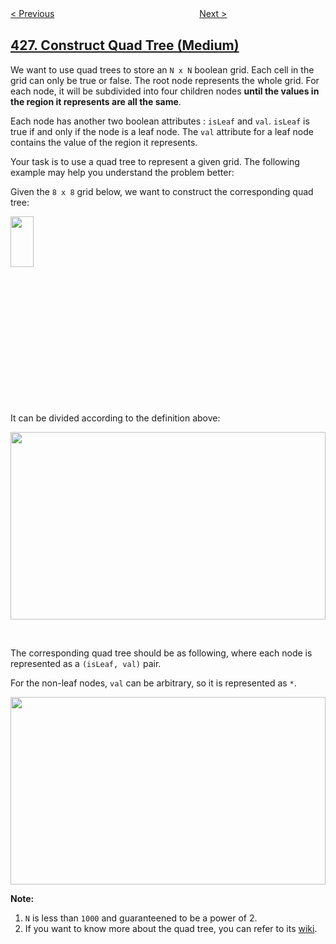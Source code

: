 <!--|This file generated by command(leetcode description); DO NOT EDIT.    |-->
<!--+----------------------------------------------------------------------+-->
<!--|@author    openset <openset.wang@gmail.com>                           |-->
<!--|@link      https://github.com/openset                                 |-->
<!--|@home      https://github.com/openset/leetcode                        |-->
<!--+----------------------------------------------------------------------+-->

[< Previous](https://github.com/openset/leetcode/tree/master/problems/convert-binary-search-tree-to-sorted-doubly-linked-list "Convert Binary Search Tree to Sorted Doubly Linked List")
　　　　　　　　　　　　　　　　
[Next >](https://github.com/openset/leetcode/tree/master/problems/serialize-and-deserialize-n-ary-tree "Serialize and Deserialize N-ary Tree")

## [427. Construct Quad Tree (Medium)](https://leetcode.com/problems/construct-quad-tree "建立四叉树")

<p>We want to use quad trees to store an <code>N x N</code> boolean grid. Each cell in the grid can only be true or false. The root node represents the whole grid. For each node, it will be subdivided into four children nodes <strong>until the values in the region it represents are all the same</strong>.</p>

<p>Each node has another two boolean attributes : <code>isLeaf</code> and <code>val</code>. <code>isLeaf</code> is true if and only if the node is a leaf node. The <code>val</code> attribute for a leaf node contains the value of the region it represents.</p>

<p>Your task is to use a quad tree to represent a given grid. The following example may help you understand the problem better:</p>

<p>Given the <code>8 x 8</code> grid below, we want to construct the corresponding quad tree:</p>

<p><img alt="" src="https://s3-lc-upload.s3.amazonaws.com/uploads/2018/02/01/962_grid.png" style="height:27%; max-height:300px; max-width:299px; width:27%" /></p>

<p>It can be divided according to the definition above:</p>

<p><img alt="" src="https://s3-lc-upload.s3.amazonaws.com/uploads/2018/02/01/962_grid_divided.png" style="height:100%; max-height:300px; max-width:1107px; width:100%" /></p>

<p>&nbsp;</p>

<p>The corresponding quad tree should be as following, where each node is represented as a <code>(isLeaf, val)</code> pair.</p>

<p>For the non-leaf&nbsp;nodes,&nbsp;<code>val</code> can be arbitrary, so it is represented as <code>*</code>.</p>

<p><img alt="" src="https://s3-lc-upload.s3.amazonaws.com/uploads/2018/02/01/962_quad_tree.png" style="height:100%; max-height:300px; max-width:836px; width:100%" /></p>

<p><strong>Note:</strong></p>

<ol>
	<li><code>N</code> is less than <code>1000</code> and guaranteened to be a power of 2.</li>
	<li>If you want to know more about the quad tree, you can refer to its <a href="https://en.wikipedia.org/wiki/Quadtree">wiki</a>.</li>
</ol>
